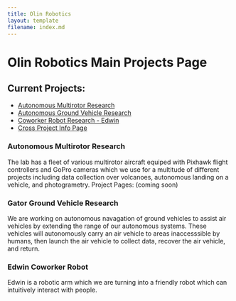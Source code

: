 ```yaml
---
title: Olin Robotics
layout: template
filename: index.md
--- 
```


# Olin Robotics Main Projects Page
## Current Projects:
- [Autonomous Multirotor Research](autonomous_multirotor_research)
- [Autonomous Ground Vehicle Research](gator_ground_vehicle_research)
- [Coworker Robot Research - Edwin](edwin_coworker_robot)
- [Cross Project Info Page](info_dump.md)

### Autonomous Multirotor Research
  The lab has a fleet of various multirotor aircraft equiped with Pixhawk flight controllers and GoPro cameras which we use for a multitude of different projects including data collection over volcanoes, autonomous landing on a vehicle, and photogrametry.
  Project Pages: (coming soon)
### Gator Ground Vehicle Research
  We are working on autonomous navagation of ground vehicles to assist air vehicles by extending the range of our autonomous systems.  These vehicles will autonomously carry an air vehicle to areas inaccesssible by humans, then launch the air vehicle to collect data, recover the air vehicle, and return.
### Edwin Coworker Robot
  Edwin is a robotic arm which we are turning into a friendly robot which can intuitively interact with people.

